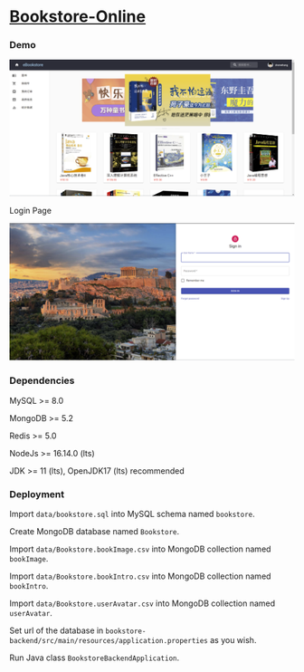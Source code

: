 # [Bookstore-Online](https://github.com/Naplesoul/Bookstore-Online)

### Demo

![ebookstore](https://raw.githubusercontent.com/Naplesoul/Bookstore-Online/main/ebookstore.png)



Login Page

![loginPage](https://raw.githubusercontent.com/Naplesoul/Bookstore-Online/main/loginPage.png)



### Dependencies

MySQL >= 8.0

MongoDB >= 5.2

Redis >= 5.0

NodeJs >= 16.14.0 (lts)

JDK >= 11 (lts), OpenJDK17 (lts) recommended



### Deployment

Import `data/bookstore.sql` into MySQL schema named `bookstore`.

Create MongoDB database named `Bookstore`.

Import `data/Bookstore.bookImage.csv` into MongoDB collection named `bookImage`.

Import `data/Bookstore.bookIntro.csv` into MongoDB collection named `bookIntro`.

Import `data/Bookstore.userAvatar.csv` into MongoDB collection named `userAvatar`.

Set url of the database in `bookstore-backend/src/main/resources/application.properties` as you wish.

Run Java class `BookstoreBackendApplication`.
